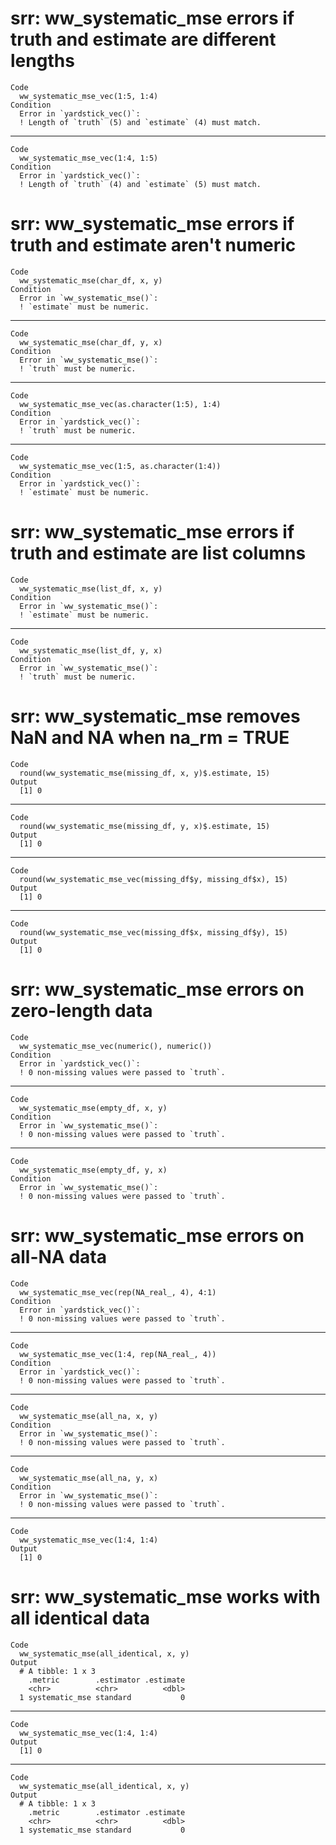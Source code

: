 # srr: ww_systematic_mse errors if truth and estimate are different lengths

    Code
      ww_systematic_mse_vec(1:5, 1:4)
    Condition
      Error in `yardstick_vec()`:
      ! Length of `truth` (5) and `estimate` (4) must match.

---

    Code
      ww_systematic_mse_vec(1:4, 1:5)
    Condition
      Error in `yardstick_vec()`:
      ! Length of `truth` (4) and `estimate` (5) must match.

# srr: ww_systematic_mse errors if truth and estimate aren't numeric

    Code
      ww_systematic_mse(char_df, x, y)
    Condition
      Error in `ww_systematic_mse()`:
      ! `estimate` must be numeric.

---

    Code
      ww_systematic_mse(char_df, y, x)
    Condition
      Error in `ww_systematic_mse()`:
      ! `truth` must be numeric.

---

    Code
      ww_systematic_mse_vec(as.character(1:5), 1:4)
    Condition
      Error in `yardstick_vec()`:
      ! `truth` must be numeric.

---

    Code
      ww_systematic_mse_vec(1:5, as.character(1:4))
    Condition
      Error in `yardstick_vec()`:
      ! `estimate` must be numeric.

# srr: ww_systematic_mse errors if truth and estimate are list columns

    Code
      ww_systematic_mse(list_df, x, y)
    Condition
      Error in `ww_systematic_mse()`:
      ! `estimate` must be numeric.

---

    Code
      ww_systematic_mse(list_df, y, x)
    Condition
      Error in `ww_systematic_mse()`:
      ! `truth` must be numeric.

# srr: ww_systematic_mse removes NaN and NA when na_rm = TRUE

    Code
      round(ww_systematic_mse(missing_df, x, y)$.estimate, 15)
    Output
      [1] 0

---

    Code
      round(ww_systematic_mse(missing_df, y, x)$.estimate, 15)
    Output
      [1] 0

---

    Code
      round(ww_systematic_mse_vec(missing_df$y, missing_df$x), 15)
    Output
      [1] 0

---

    Code
      round(ww_systematic_mse_vec(missing_df$x, missing_df$y), 15)
    Output
      [1] 0

# srr: ww_systematic_mse errors on zero-length data

    Code
      ww_systematic_mse_vec(numeric(), numeric())
    Condition
      Error in `yardstick_vec()`:
      ! 0 non-missing values were passed to `truth`.

---

    Code
      ww_systematic_mse(empty_df, x, y)
    Condition
      Error in `ww_systematic_mse()`:
      ! 0 non-missing values were passed to `truth`.

---

    Code
      ww_systematic_mse(empty_df, y, x)
    Condition
      Error in `ww_systematic_mse()`:
      ! 0 non-missing values were passed to `truth`.

# srr: ww_systematic_mse errors on all-NA data

    Code
      ww_systematic_mse_vec(rep(NA_real_, 4), 4:1)
    Condition
      Error in `yardstick_vec()`:
      ! 0 non-missing values were passed to `truth`.

---

    Code
      ww_systematic_mse_vec(1:4, rep(NA_real_, 4))
    Condition
      Error in `yardstick_vec()`:
      ! 0 non-missing values were passed to `truth`.

---

    Code
      ww_systematic_mse(all_na, x, y)
    Condition
      Error in `ww_systematic_mse()`:
      ! 0 non-missing values were passed to `truth`.

---

    Code
      ww_systematic_mse(all_na, y, x)
    Condition
      Error in `ww_systematic_mse()`:
      ! 0 non-missing values were passed to `truth`.

---

    Code
      ww_systematic_mse_vec(1:4, 1:4)
    Output
      [1] 0

# srr: ww_systematic_mse works with all identical data

    Code
      ww_systematic_mse(all_identical, x, y)
    Output
      # A tibble: 1 x 3
        .metric        .estimator .estimate
        <chr>          <chr>          <dbl>
      1 systematic_mse standard           0

---

    Code
      ww_systematic_mse_vec(1:4, 1:4)
    Output
      [1] 0

---

    Code
      ww_systematic_mse(all_identical, x, y)
    Output
      # A tibble: 1 x 3
        .metric        .estimator .estimate
        <chr>          <chr>          <dbl>
      1 systematic_mse standard           0

